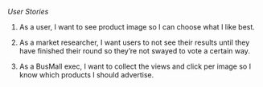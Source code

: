 _User Stories_

1. As a user, I want to see product image so I can choose what I like best.

1. As a market researcher, I want users to not see their results until they have finished their round so they’re not swayed to vote a certain way.

1. As a BusMall exec, I want to collect the views and click per image so I know which products I should advertise. 